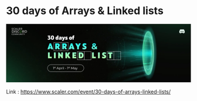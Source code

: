 # 30 days of Arrays & Linked lists

![banner](30DaysOfArraysAndLinkedLists.png)

Link : https://www.scaler.com/event/30-days-of-arrays-linked-lists/